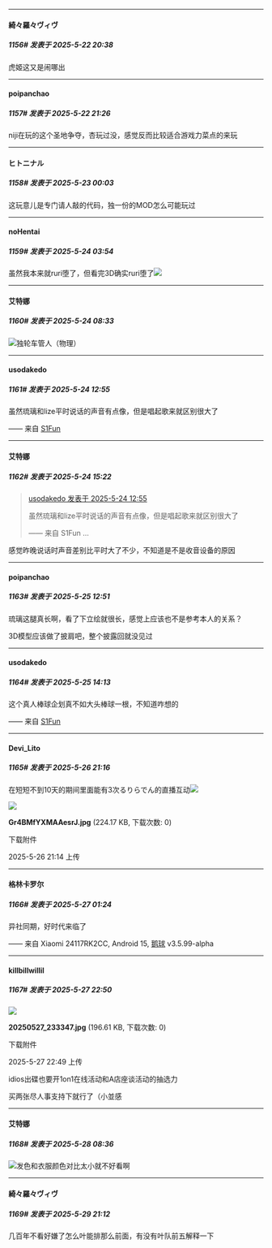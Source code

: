 ﻿
*****

####  綺々羅々ヴィヴ  
##### 1156#       发表于 2025-5-22 20:38

虎姬这又是闹哪出


*****

####  poipanchao  
##### 1157#       发表于 2025-5-22 21:26

niji在玩的这个圣地争夺，杏玩过没，感觉反而比较适合游戏力菜点的来玩


*****

####  ヒトニナル  
##### 1158#       发表于 2025-5-23 00:03

这玩意儿是专门请人敲的代码，独一份的MOD怎么可能玩过


*****

####  noHentai  
##### 1159#       发表于 2025-5-24 03:54

虽然我本来就ruri堕了，但看完3D确实ruri堕了<img src="https://static.stage1st.com/image/smiley/face2017/077.png" referrerpolicy="no-referrer">


*****

####  艾特娜  
##### 1160#       发表于 2025-5-24 08:33

<img src="https://static.stage1st.com/image/smiley/face2017/037.png" referrerpolicy="no-referrer">独轮车管人（物理）


*****

####  usodakedo  
##### 1161#       发表于 2025-5-24 12:55

虽然琉璃和lize平时说话的声音有点像，但是唱起歌来就区别很大了

—— 来自 [S1Fun](https://s1fun.koalcat.com)


*****

####  艾特娜  
##### 1162#       发表于 2025-5-24 15:22

<blockquote><a href="httphttps://stage1st.com/2b/forum.php?mod=redirect&amp;goto=findpost&amp;pid=67846805&amp;ptid=2171972" target="_blank">usodakedo 发表于 2025-5-24 12:55</a>

虽然琉璃和lize平时说话的声音有点像，但是唱起歌来就区别很大了

—— 来自 S1Fun ...</blockquote>
感觉昨晚说话时声音差别比平时大了不少，不知道是不是收音设备的原因


*****

####  poipanchao  
##### 1163#       发表于 2025-5-25 12:51

琉璃这腿真长啊，看了下立绘就很长，感觉上应该也不是参考本人的关系？

3D模型应该做了披肩吧，整个披露回就没见过


*****

####  usodakedo  
##### 1164#       发表于 2025-5-25 14:13

这个真人棒球企划真不如大头棒球一根，不知道咋想的

—— 来自 [S1Fun](https://s1fun.koalcat.com)


*****

####  Devi_Lito  
##### 1165#       发表于 2025-5-26 21:16

在短短不到10天的期间里面能有3次るりらでん的直播互动<img src="https://static.stage1st.com/image/smiley/face2017/039.png" referrerpolicy="no-referrer">

<img src="https://img.stage1st.com/forum/202505/26/211449jlg9177gns2nhm2g.jpg" referrerpolicy="no-referrer">

<strong>Gr4BMfYXMAAesrJ.jpg</strong> (224.17 KB, 下载次数: 0)

下载附件

2025-5-26 21:14 上传


*****

####  格林卡罗尔  
##### 1166#       发表于 2025-5-27 01:24

异社同期，好时代来临了

—— 来自 Xiaomi 24117RK2CC, Android 15, [鹅球](https://www.pgyer.com/xfPejhuq) v3.5.99-alpha


*****

####  killbillwillil  
##### 1167#       发表于 2025-5-27 22:50

<img src="https://img.stage1st.com/forum/202505/27/224922aaaoizap8atakbpp.jpg" referrerpolicy="no-referrer">

<strong>20250527_233347.jpg</strong> (196.61 KB, 下载次数: 0)

下载附件

2025-5-27 22:49 上传

idios出碟也要开1on1在线活动和A店座谈活动的抽选力

买两张尽人事支持下就行了（小並感


*****

####  艾特娜  
##### 1168#       发表于 2025-5-28 08:36

<img src="https://static.stage1st.com/image/smiley/face2017/009.gif" referrerpolicy="no-referrer">发色和衣服颜色对比太小就不好看啊


*****

####  綺々羅々ヴィヴ  
##### 1169#       发表于 2025-5-29 21:12

几百年不看好嫌了怎么叶能排那么前面，有没有叶队前五解释一下

